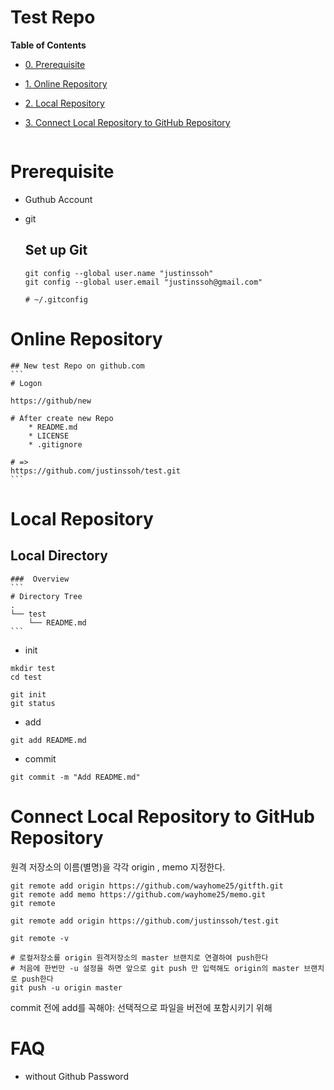 Test Repo
==================================================
**Table of Contents**
* [ 0. Prerequisite ]( #prerequisite )
* [ 1. Online Repository ]( #online-repository )
* [ 2. Local Repository ]( #local-repository )
* [ 3. Connect Local Repository to GitHub Repository ]( #connect-local-repository-to-github-repository )
    

    ```

    ```

Prerequisite
==============================
* Guthub Account
* git

    ## Set up Git
    ```
    git config --global user.name "justinssoh"
    git config --global user.email "justinssoh@gmail.com"
    
    # ~/.gitconfig
    ```


Online Repository
==============================
    ## New test Repo on github.com
    ```
    # Logon
    
    https://github/new
    
    # After create new Repo
        * README.md
        * LICENSE
        * .gitignore
    
    # =>
    https://github.com/justinssoh/test.git
    ```



Local Repository
==============================
## Local Directory

    ###  Overview
    ```
    # Directory Tree
    .
    └── test
        └── README.md    
    ```

* init
```
mkdir test
cd test

git init
git status
```

* add
```
git add README.md

```

* commit
```
git commit -m "Add README.md"
```



Connect Local Repository to GitHub Repository
==================================================
원격 저장소의 이름(별명)을 각각 origin , memo 지정한다.
```
git remote add origin https://github.com/wayhome25/gitfth.git
git remote add memo https://github.com/wayhome25/memo.git
git remote
```


```
git remote add origin https://github.com/justinssoh/test.git

git remote -v

# 로컬저장소를 origin 원격저장소의 master 브랜치로 연결하여 push한다
# 처음에 한번만 -u 설정을 하면 앞으로 git push 만 입력해도 origin의 master 브랜치로 push한다
git push -u origin master
```
commit 전에 add를 꼭해야: 선택적으로 파일을 버전에 포함시키기 위해


FAQ
==============================

* without Github Password 

